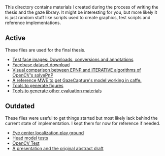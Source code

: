 This directory contains materials I created during the process of writing the
thesis and the gaze library. It might be interesting for you, but more likely
it is just random stuff like scripts used to create graphics, test scripts
and reference implementations.


## Active

These files are used for the final thesis.

- [Test face images: Downloads, conversions and annotations](pexels_face_images)
- [Facebase dataset download](facebase_data)
- [Visual comparison between EPNP and ITERATIVE algorithms of OpenCV's solvePnP](solvePnPcomparison)
- [A reference MWE to get GazeCapture's model working in caffe.](caffe-test)
- [Tools to generate figures](figures)
- [Tools to generate other evaluation materials](evaluation)


## Outdated

These files were useful to get things started but most likely lack behind the
current state of implementation. I kept them for now for reference if needed.

- [Eye center localization play ground](eye_center)
- [Head model tests](head_models)
- [OpenCV Test](OpenCVTest)
- [A presentation and the original abstract draft](related_materials)
